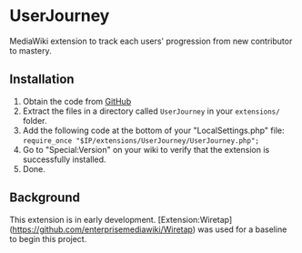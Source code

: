 # UserJourney

MediaWiki extension to track each users' progression from new contributor to mastery.

## Installation

1. Obtain the code from [GitHub](https://github.com/darenwelsh/UserJourney)
2. Extract the files in a directory called ``UserJourney`` in your ``extensions/`` folder.
3. Add the following code at the bottom of your "LocalSettings.php" file: ``require_once "$IP/extensions/UserJourney/UserJourney.php";``
4. Go to "Special:Version" on your wiki to verify that the extension is successfully installed.
5. Done.

## Background

This extension is in early development. [Extension:Wiretap] (https://github.com/enterprisemediawiki/Wiretap) was used for a baseline to begin this project.

